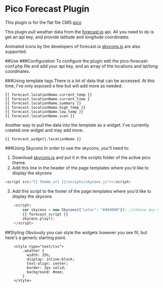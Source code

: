 # Pico Forecast Plugin
This plugin is for the flat file CMS [pico](https://github.com/picocms/Pico)

This plugin pull weather data from the [forecast.io](https://developer.forecast.io/docs/v2) api. All you need to do is get an api key, and provide latitude and longitude coordinates.

Animated icons by the developers of forecast.io [skycons.js](https://github.com/darkskyapp/skycons) are also supported.

##Use
###Configuration
To configure the plugin edit the pico-forecast-conf.php file and add your api key, and an array of the locations and lat/long coordinates.

###Using template tags
There is a lot of data that can be accessed. At this time, I've only exposed a few but will add more as needed.

```twig	
{{ forecast.locationName.current_temp }}
{{ forecast.locationName.current_time }
{{ forecast.locationName.summary }}
{{ forecast.locationName.high_temp }}
{{ forecast.locationName.low_temp }}
{{ forecast.locationName.icon }}
```

Another way to pull the data into the template as a widget. I've currently created one widget and may add more.

```twig
{{ forecast_widget1.locationName }}
```

###Using Skycons
In order to use the skycons, you'll need to:

1. Download [skycons.js](https://github.com/darkskyapp/skycons) and put it in the scripts folder of the active pico theme.
2. Add this line in the header of the page templates where you'd like to display the skycons

```javascript
<script src="{{ theme_url }}/scripts/skycons.js"></script>
```
	
3. Add this script to the footer of the page templates where you'd like to display the skycons

```javascript
    <script>
		var skycons = new Skycons({"color": "#404040"}); //choose any color that fits your theme.
		{{ forecast_script }}		
		skycons.play();
	</script>
```

##Styling
Obviously you can style the widgets however you see fit, but here's a generic starting point.

```
	<style type="text/css">
		.weather {
		  width: 15%;
		  display: inline-block;
		  text-align: center;
		  border: 2px solid;
		  background: #eee;
		}
	</style>
```